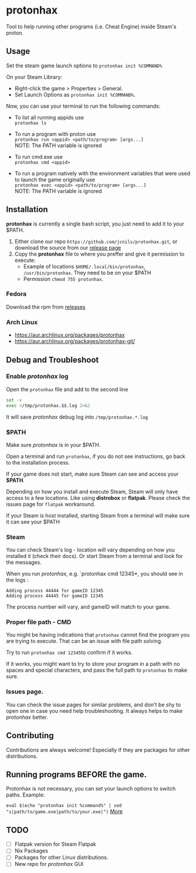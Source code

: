 # protonhax

Tool to help running other programs (i.e. Cheat Engine) inside Steam's proton.

## Usage
Set the steam game launch options to `protonhax init %COMMAND%`

On your Steam Library:
- Right-click the game > Properties > General.
- Set Launch Options as `protonhax init %COMMAND%`.

Now, you can use your terminal to run the following commands:

- To list all running appids use\
`protonhax ls`

- To run a program with proton use\
`protonhax run <appid> <path/to/program> [args...]`\
NOTE: The PATH variable is ignored

- To run cmd.exe use\
`protonhax cmd <appid>`

- To run a program natively with the environment variables that were used to launch the game originally use\
`protonhax exec <appid> <path/to/program> [args...]`\
NOTE: The PATH variable is ignored

## Installation

**protonhax** is currently a single bash script, you just need to add it to your $PATH. 

1. Either clone our repo `https://github.com/jcnils/protonhax.git`, or download the source from our [release page](https://github.com/jcnils/protonhax/releases)
2. Copy the **protonhax** file to where you preffer and give it permission to execute:
    - Example of locations `$HOME/.local/bin/protonhax`, `/usr/bin/protonhax`. They need to be on your $PATH
    - Permission `chmod 755 protonhax`.

### Fedora
Download the rpm from [releases](https://github.com/hamburgerghini1/protonhax-fedora/releases/download/1.0.5/Protonhax-fedora-1.0.5-1.fc41.noarch.rpm)

### Arch Linux
- https://aur.archlinux.org/packages/protonhax
- https://aur.archlinux.org/packages/protonhax-git/

## Debug and Troubleshoot

### Enable *protonhax* log

Open the `protonhax` file and add to the second line
```sh
set -x
exec >/tmp/protonhax.$$.log 2>&1
```
It will save *protonhax* debug log into `/tmp/protonhax.*.log`

### $PATH

Make sure *protonhax* is in your $PATH.

Open a terminal and run `protonhax`, if you do not see instructions, go back to the installation process.

If your game does not start, make sure Steam can see and access your **$PATH**. 

Depending on how you install and execute Steam, Steam will only have access to a few locations. Like using **distrobox** or **flatpak**. Please check the issues page for `flatpak` workaround.

If your Steam is host installed,  starting  Steam from a terminal will make sure it can see your $PATH

### Steam

You can check Steam's log - location will vary depending on how you installed it (check their docs). Or start Steam from a terminal and look for the messages.

When you run *protonhax*, e.g. `protonhax cmd 12345*, you should see in the logs :

```
Adding process 44444 for gameID 12345
Adding process 44445 for gameID 12345
```

The process number will vary, and gameID will match to your game.

### Proper file path - CMD

You might be having indications that `protonhax` cannot find the program you are trying to execute. That can be an issue with file path solving. 

Try to run `protonhax cmd 12345`to confirm if it works.

If it works, you might want to try to store your program in a path with no spaces and special characters, and pass the full path to `protonhax` to make sure.

### Issues page.

You can check the issue pages for similar problems, and don't be shy to open one in case you need help troubleshooting. It always helps to make *protonhax* better.

## Contributing
Contributions are always welcome! Especially if they are packages for other distributions.

## Running programs BEFORE the game.

Protonhax is not necessary, you can set your launch options to switch paths. Example:

`eval $(echo "protonhax init %command%" | sed "s|path/to/game.exe|path/to/your.exe|")`
[More](https://github.com/jcnils/protonhax/issues/5#issuecomment-2053773221)

## TODO

- [ ] Flatpak version for Steam Flatpak
- [ ] Nix Packages
- [ ] Packages for other Linux distributions.
- [ ] New repo for *protonhax* GUI
